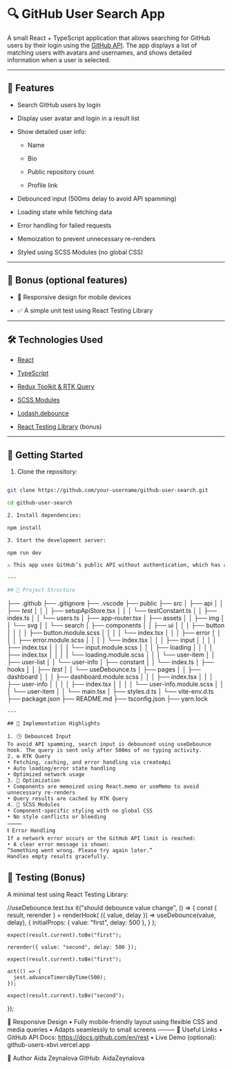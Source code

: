 # 🔍 GitHub User Search App

A small React + TypeScript application that allows searching for GitHub users by their login using the [GitHub API](https://docs.github.com/en/rest). The app displays a list of matching users with avatars and usernames, and shows detailed information when a user is selected.

---

## 📌 Features

- Search GitHub users by login

- Display user avatar and login in a result list

- Show detailed user info:

  - Name

  - Bio

  - Public repository count

  - Profile link

- Debounced input (500ms delay to avoid API spamming)

- Loading state while fetching data

- Error handling for failed requests

- Memoization to prevent unnecessary re-renders

- Styled using SCSS Modules (no global CSS)

---

## 🧪 Bonus (optional features)

- 📱 Responsive design for mobile devices

- ✅ A simple unit test using React Testing Library

---

## 🛠️ Technologies Used

- [React](https://reactjs.org/)

- [TypeScript](https://www.typescriptlang.org/)

- [Redux Toolkit & RTK Query](https://redux-toolkit.js.org/)

- [SCSS Modules](https://sass-lang.com/)

- [Lodash.debounce](https://lodash.com/docs/4.17.15#debounce)

- [React Testing Library](https://testing-library.com/) (bonus)

---

## 🚀 Getting Started

1. Clone the repository:

```bash

git clone https://github.com/your-username/github-user-search.git

cd github-user-search

2. Install dependencies:

npm install

3. Start the development server:

npm run dev

⚠️ This app uses GitHub’s public API without authentication, which has a limit of 60 requests per hour.

---

## 🧱 Project Structure

```

├── .github
├── .gitignore
├── .vscode
├── public
├── src
│ ├── api
│ │ ├── _test_
│ │ │ ├── setupApiStore.tsx
│ │ │ └── testConstant.ts
│ │ ├── index.ts
│ │ └── users.ts
│ ├── app-router.tsx
│ ├── assets
│ │ ├── img
│ │ └── svg
│ │ └── search
│ ├── components
│ │ ├── ui
│ │ │ ├── button
│ │ │ │ ├── button.module.scss
│ │ │ │ └── index.tsx
│ │ │ ├── error
│ │ │ │ ├── error.module.scss
│ │ │ │ └── index.tsx
│ │ │ ├── input
│ │ │ │ ├── index.tsx
│ │ │ │ └── input.module.scss
│ │ │ ├── loading
│ │ │ │ ├── index.tsx
│ │ │ │ └── loading.module.scss
│ │ │ └── user-item
│ │ ├── user-list
│ │ └── user-info
│ ├── constant
│ │ └── index.ts
│ ├── hooks
│ │ ├── _test_
│ │ └── useDebounce.ts
│ ├── pages
│ │ ├── dashboard
│ │ │ ├── dashboard.module.scss
│ │ │ ├── index.tsx
│ │ │ ├── user-info
│ │ │ │ ├── index.tsx
│ │ │ │ └── user-info.module.scss
│ │ │ └── user-item
│ │ └── main.tsx
│ ├── styles.d.ts
│ └── vite-env.d.ts
├── package.json
├── README.md
├── tsconfig.json
├── yarn.lock

```
---

## 🚀 Implementation Highlights

1. 🕒 Debounced Input
To avoid API spamming, search input is debounced using useDebounce hook. The query is sent only after 500ms of no typing activity.
2. ⚙️ RTK Query
• Fetching, caching, and error handling via createApi
• Auto loading/error state handling
• Optimized network usage
3. 🧠 Optimization
• Components are memoized using React.memo or useMemo to avoid unnecessary re-renders
• Query results are cached by RTK Query
4. 🎨 SCSS Modules
• Component-specific styling with no global CSS
• No style conflicts or bleeding
⸻
❗ Error Handling
If a network error occurs or the GitHub API limit is reached:
• A clear error message is shown:
“Something went wrong. Please try again later.”
Handles empty results gracefully.
```

## 🧪 Testing (Bonus)

A minimal test using React Testing Library:

//useDebounce.test.tsx
it("should debounce value change", () => {
const { result, rerender } = renderHook(
({ value, delay }) => useDebounce(value, delay),
{
initialProps: { value: "first", delay: 500 },
}
);

    expect(result.current).toBe("first");

    rerender({ value: "second", delay: 500 });

    expect(result.current).toBe("first");

    act(() => {
      jest.advanceTimersByTime(500);
    });

    expect(result.current).toBe("second");

});

📱 Responsive Design
• Fully mobile-friendly layout using flexible CSS and media queries
• Adapts seamlessly to small screens
⸻
🔗 Useful Links
• GitHub API Docs: https://docs.github.com/en/rest
• Live Demo (optional): github-users-xbvi.vercel.app

👤 Author
Aida Zeynalova
GitHub: AidaZeynalova
